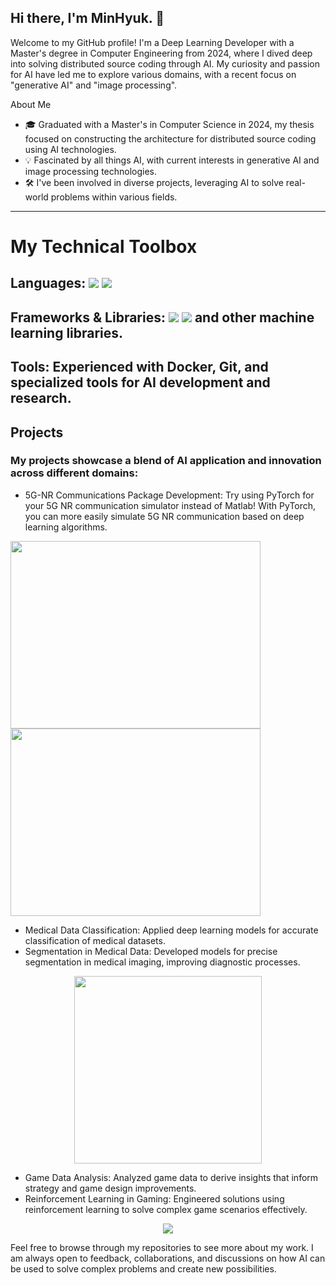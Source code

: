 ## Hi there, I'm MinHyuk. 👋
Welcome to my GitHub profile! I'm a Deep Learning Developer with a Master's degree in Computer Engineering from 2024, where I dived deep into solving distributed source coding through AI. My curiosity and passion for AI have led me to explore various domains, with a recent focus on "generative AI" and "image processing".

About Me
* 🎓 Graduated with a Master's in Computer Science in 2024, my thesis focused on constructing the architecture for distributed source coding using AI technologies.
* 💡 Fascinated by all things AI, with current interests in generative AI and image processing technologies.
* 🛠 I've been involved in diverse projects, leveraging AI to solve real-world problems within various fields.

----------------

# My Technical Toolbox
## Languages: <img src="https://img.shields.io/badge/Python-3776AB?style=for-the-badge&logo=Python&logoColor=white"> <img src="https://img.shields.io/badge/java-007396?style=for-the-badge&logo=java&logoColor=white">
## Frameworks & Libraries: <img src="https://img.shields.io/badge/PyTorch-EE4C2C?style=for-the-badge&logo=PyTorch&logoColor=white"> <img src="https://img.shields.io/badge/TensorFlow-FF6F00?style=for-the-badge&logo=TensorFlow&logoColor=white"> and other machine learning libraries.
## Tools: Experienced with Docker, Git, and specialized tools for AI development and research.
## Projects
### My projects showcase a blend of AI application and innovation across different domains:

* 5G-NR Communications Package Development: Try using PyTorch for your 5G NR communication simulator instead of Matlab! With PyTorch, you can more easily simulate 5G NR communication based on deep learning algorithms.
<img src="https://github.com/K-MinHyuk/K-MinHyuk/assets/63450024/9adc7e23-4de5-49e7-8862-130ff6e55e0e" width="400" height="300" />
<img src="https://github.com/K-MinHyuk/K-MinHyuk/assets/63450024/d90e8d15-e272-4e73-9ee1-d0cc17c2a611" width="400" height="300" />

* Medical Data Classification: Applied deep learning models for accurate classification of medical datasets.
* Segmentation in Medical Data: Developed models for precise segmentation in medical imaging, improving diagnostic processes.
<p align="center">
  <img src="https://github.com/K-MinHyuk/K-MinHyuk/assets/63450024/4623e559-6e82-4c25-8066-af7de9f6285d" width="300" height="300" />
</p>

* Game Data Analysis: Analyzed game data to derive insights that inform strategy and game design improvements.
* Reinforcement Learning in Gaming: Engineered solutions using reinforcement learning to solve complex game scenarios effectively.

<p align="center">
  <img src="[http://some_place.com/image.png](https://github.com/K-MinHyuk/K-MinHyuk/assets/63450024/0c7152f6-1878-4084-9465-5e137bfa5a1b)" />
</p>

Feel free to browse through my repositories to see more about my work. I am always open to feedback, collaborations, and discussions on how AI can be used to solve complex problems and create new possibilities.

<!--[Project Name 1]: [Brief Description] | Link to Project
[Project Name 2]: [Brief Description] | Link to Project-->
